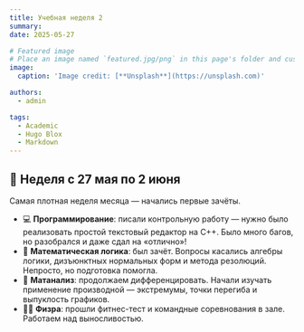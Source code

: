 ```yaml
---
title: Учебная неделя 2
summary: 
date: 2025-05-27

# Featured image
# Place an image named `featured.jpg/png` in this page's folder and customize its options here.
image:
  caption: 'Image credit: [**Unsplash**](https://unsplash.com)'

authors:
  - admin

tags:
  - Academic
  - Hugo Blox
  - Markdown
---
```


## 📅 Неделя с 27 мая по 2 июня

Самая плотная неделя месяца — начались первые зачёты.

- 💻 **Программирование**: писали контрольную работу — нужно было реализовать простой текстовый редактор на C++. Было много багов, но разобрался и даже сдал на «отлично»!
- 🔢 **Математическая логика**: был зачёт. Вопросы касались алгебры логики, дизъюнктных нормальных форм и метода резолюций. Непросто, но подготовка помогла.
- 🧮 **Матанализ**: продолжаем дифференцировать. Начали изучать применение производной — экстремумы, точки перегиба и выпуклость графиков.
- 🏃‍♂️ **Физра**: прошли фитнес-тест и командные соревнования в зале. Работаем над выносливостью.

